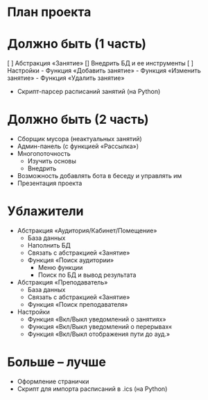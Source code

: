 # План проекта

# Должно быть (1 часть)
[ ] Абстракция «Занятие»
[] Внедрить БД и ее инструменты
[ ] Настройки
    - Функция «Добавить занятие»
    - Функция «Изменить занятие»
    - Функция «Удалить занятие»
- Скрипт-парсер расписаний занятий (на Python)

# Должно быть (2 часть)
- Сборщик мусора (неактуальных занятий)
- Админ-панель (с функцией «Рассылка»)
- Многопоточность
    - Изучить основы
    - Внедрить
- Возможность добавлять бота в беседу и управлять им
- Презентация проекта

# Ублажители
- Абстракция «Аудитория/Кабинет/Помещение»
    - База данных
    - Наполнить БД
    - Связать с абстракцией «Занятие»
    - Функция «Поиск аудитории»
        - Меню функции
        - Поиск по БД и вывод результата
- Абстракция «Преподаватель»
    - База данных
    - Связать с абстракцией «Занятие»
    - Функция «Поиск преподавателя»
- Настройки
    - Функция «Вкл/Выкл уведомлений о занятиях»
    - Функция «Вкл/Выкл уведомлений о перерывах«
    - Функция «Вкл/Выкл отображения пути до ауд.»

# Больше – лучше
- Оформление странички
- Скрипт для импорта расписаний в .ics (на Python)